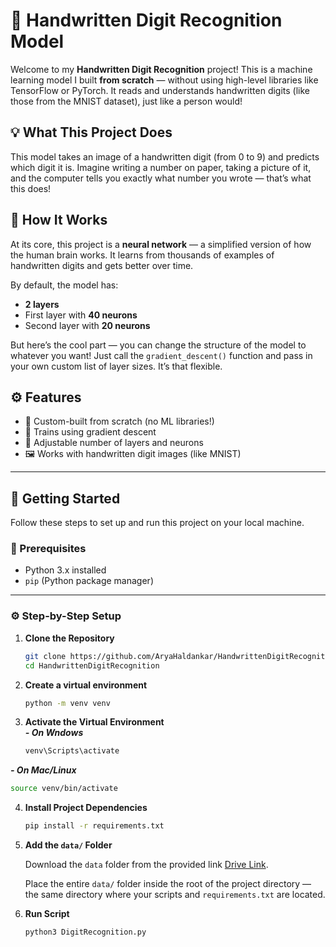 # 📝 Handwritten Digit Recognition Model

Welcome to my **Handwritten Digit Recognition** project! This is a machine learning model I built **from scratch** — without using high-level libraries like TensorFlow or PyTorch. It reads and understands handwritten digits (like those from the MNIST dataset), just like a person would!

## 💡 What This Project Does

This model takes an image of a handwritten digit (from 0 to 9) and predicts which digit it is. Imagine writing a number on paper, taking a picture of it, and the computer tells you exactly what number you wrote — that’s what this does!

## 🧠 How It Works

At its core, this project is a **neural network** — a simplified version of how the human brain works. It learns from thousands of examples of handwritten digits and gets better over time.

By default, the model has:
- **2 layers**
- First layer with **40 neurons**
- Second layer with **20 neurons**

But here’s the cool part — you can change the structure of the model to whatever you want! Just call the `gradient_descent()` function and pass in your own custom list of layer sizes. It’s that flexible.

## ⚙️ Features

- 🧱 Custom-built from scratch (no ML libraries!)
- 🔁 Trains using gradient descent
- 🔧 Adjustable number of layers and neurons
- 🖼️ Works with handwritten digit images (like MNIST)
---

## 🚀 Getting Started

Follow these steps to set up and run this project on your local machine.

### 📁 Prerequisites

- Python 3.x installed
- `pip` (Python package manager)

---

### ⚙️ Step-by-Step Setup

1. **Clone the Repository**
   ```bash
   git clone https://github.com/AryaHaldankar/HandwrittenDigitRecognition.git
   cd HandwrittenDigitRecognition

2. **Create a virtual environment**
   ```bash
   python -m venv venv

3. **Activate the Virtual Environment**  
   ***- On Wndows***
   ```bash
   venv\Scripts\activate
   ```  
  ***- On Mac/Linux***
  ```bash
  source venv/bin/activate
  ```
4. **Install Project Dependencies**
   ```bash
   pip install -r requirements.txt
   
5. **Add the `data/` Folder**

   Download the `data` folder from the provided link [Drive Link](https://drive.google.com/drive/folders/1O_xsb7ZFBCjrQVCkKu9fYOze12fGPXMB?usp=sharing).

   Place the entire `data/` folder inside the root of the project directory — the same directory where your scripts and `requirements.txt` are located.
6. **Run Script**
   ```bash
   python3 DigitRecognition.py

